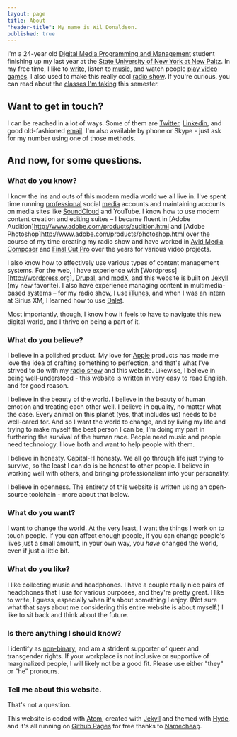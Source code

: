 ```yaml
---
layout: page
title: About
"header-title": My name is Wil Donaldson.
published: true
---
```


I'm a 24-year old [Digital Media Programming and Management](http://www.newpaltz.edu/ugc/las/comm_media/major_dmprog-mgmt.html) student finishing up my last year at the [State University of New York at New Paltz](http://newpaltz.edu/). In my free time, I like to [write](/posts/), listen to [music](http://last.fm/user/nukumi), and watch people [play video games](http://twitch.tv). I also used to make this really cool [radio show](http://drifts.fm/). If you're curious, you can read about the [classes I'm taking](/school/) this semester.

## Want to get in touch?
I can be reached in a lot of ways. Some of them are [Twitter](https://twitter.com/wonaldson), [Linkedin](https://linkedin.com/wonaldson), and good old-fashioned [email](mailto:wil@wildonaldson.me). I'm also available by phone or Skype - just ask for my number using one of those methods.

## And now, for some questions.

### What do you know?

I know the ins and outs of this modern media world we all live in. I've spent time running [professional](https://twitter.com/driftsfm) social [media](https://facebook.com/driftsfm) accounts and maintaining accounts on media sites like [SoundCloud](http://soundcloud.com/drifts) and YouTube. I know how to use modern content creation and editing suites – I became fluent in [Adobe Audition]http://www.adobe.com/products/audition.html and [Adobe Photoshop]http://www.adobe.com/products/photoshop.html over the course of my time creating my radio show and have worked in [Avid Media Composer](http://www.avid.com/en/media-composer) and [Final Cut Pro](http://www.apple.com/final-cut-pro/) over the years for various video projects.

I also know how to effectively use various types of content management systems. For the web, I have experience with [Wordpress][http://wordpress.org], [Drupal](http://drupal.org), and [modX](http://modx.com), and this website is built on [Jekyll](http://jekyllrb.org) (my new favorite). I also have experience managing content in multimedia-based systems – for my radio show, I use [iTunes](http://apple.com/itunes), and when I was an intern at Sirius XM, I learned how to use [Dalet](http://www.dalet.com).

Most importantly, though, I know how it feels to have to navigate this new digital world, and I thrive on being a part of it.

### What do you believe?

I believe in a polished product. My love for [Apple](http://apple.com/) products has made me love the idea of crafting something to perfection, and that's what I've strived to do with my [radio show](http://drifts.fm) and this website. Likewise, I believe in being well-understood - this website is written in very easy to read English, and for good reason.

I believe in the beauty of the world. I believe in the beauty of human emotion and treating each other well. I believe in equality, no matter what the case. Every animal on this planet (yes, that includes us) needs to be well-cared for. And so I want the world to change, and by living my life and trying to make myself the best person I can be, I'm doing my part in furthering the survival of the human race. People need music and people need technology. I love both and want to help people with them.

I believe in honesty. Capital-H honesty. We all go through life just trying to survive, so the least I can do is be honest to other people. I believe in working well with others, and bringing professionalism into your personality.

I believe in openness. The entirety of this website is written using an open-source toolchain - more about that below.

### What do you want?

I want to change the world. At the very least, I want the things I work on to touch people. If you can affect enough people, if you can change people's lives just a small amount, in your own way, you *have* changed the world, even if just a little bit.

### What do you like?

I like collecting music and headphones. I have a couple really nice pairs of headphones that I use for various purposes, and they're pretty great. I like to write, I guess, especially when it's about something I enjoy. (Not sure what that says about me considering this entire website is about myself.) I like to sit back and think about the future.

### Is there anything I should know?

I identify as [non-binary](https://en.wikipedia.org/wiki/Genderqueer), and am a strident supporter of queer and transgender rights. If your workplace is not inclusive or supportive of marginalized people, I will likely not be a good fit. Please use either "they" or "he" pronouns.

### Tell me about this website.
That's not a question.

This website is coded with [Atom](http://www.atom.io), created with [Jekyll](http://jekyllrb.com) and themed with [Hyde](http://hyde.getpoole.com), and it's all running on [Github Pages](https://pages.github.com) for free thanks to [Namecheap](http://nc.me).
